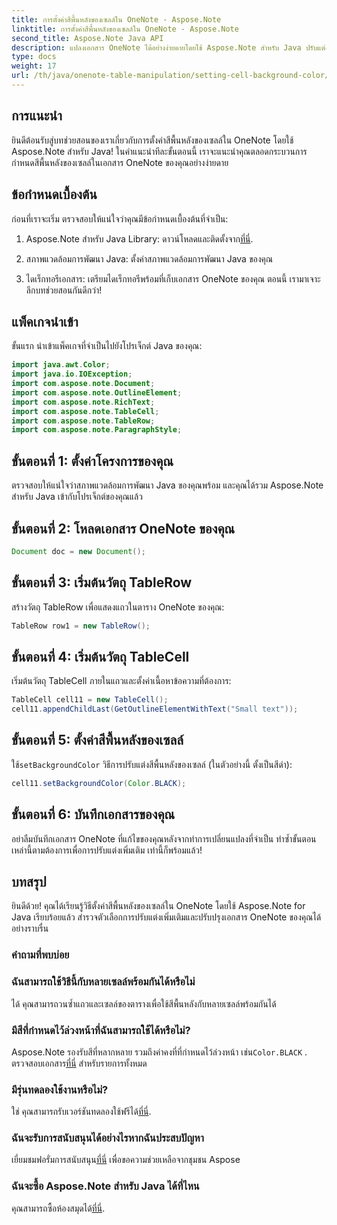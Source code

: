 ```yaml
---
title: การตั้งค่าสีพื้นหลังของเซลล์ใน OneNote - Aspose.Note
linktitle: การตั้งค่าสีพื้นหลังของเซลล์ใน OneNote - Aspose.Note
second_title: Aspose.Note Java API
description: แปลงเอกสาร OneNote ได้อย่างง่ายดายโดยใช้ Aspose.Note สำหรับ Java ปรับแต่งสีพื้นหลังของเซลล์ได้อย่างง่ายดาย ลองทดลองใช้ฟรีทันที!
type: docs
weight: 17
url: /th/java/onenote-table-manipulation/setting-cell-background-color/
---
```

## การแนะนำ
ยินดีต้อนรับสู่บทช่วยสอนของเราเกี่ยวกับการตั้งค่าสีพื้นหลังของเซลล์ใน OneNote โดยใช้ Aspose.Note สำหรับ Java! ในคำแนะนำทีละขั้นตอนนี้ เราจะแนะนำคุณตลอดกระบวนการกำหนดสีพื้นหลังของเซลล์ในเอกสาร OneNote ของคุณอย่างง่ายดาย
## ข้อกำหนดเบื้องต้น
ก่อนที่เราจะเริ่ม ตรวจสอบให้แน่ใจว่าคุณมีข้อกำหนดเบื้องต้นที่จำเป็น:
1.  Aspose.Note สำหรับ Java Library: ดาวน์โหลดและติดตั้งจาก[ที่นี่](https://releases.aspose.com/note/java/).
   
2. สภาพแวดล้อมการพัฒนา Java: ตั้งค่าสภาพแวดล้อมการพัฒนา Java ของคุณ
3. ไดเร็กทอรีเอกสาร: เตรียมไดเร็กทอรีพร้อมที่เก็บเอกสาร OneNote ของคุณ
ตอนนี้ เรามาเจาะลึกบทช่วยสอนกันดีกว่า!
## แพ็คเกจนำเข้า
ขั้นแรก นำเข้าแพ็คเกจที่จำเป็นไปยังโปรเจ็กต์ Java ของคุณ:
```java
import java.awt.Color;
import java.io.IOException;
import com.aspose.note.Document;
import com.aspose.note.OutlineElement;
import com.aspose.note.RichText;
import com.aspose.note.TableCell;
import com.aspose.note.TableRow;
import com.aspose.note.ParagraphStyle;
```
## ขั้นตอนที่ 1: ตั้งค่าโครงการของคุณ
ตรวจสอบให้แน่ใจว่าสภาพแวดล้อมการพัฒนา Java ของคุณพร้อม และคุณได้รวม Aspose.Note สำหรับ Java เข้ากับโปรเจ็กต์ของคุณแล้ว
## ขั้นตอนที่ 2: โหลดเอกสาร OneNote ของคุณ
```java
Document doc = new Document();
```
## ขั้นตอนที่ 3: เริ่มต้นวัตถุ TableRow
สร้างวัตถุ TableRow เพื่อแสดงแถวในตาราง OneNote ของคุณ:
```java
TableRow row1 = new TableRow();
```
## ขั้นตอนที่ 4: เริ่มต้นวัตถุ TableCell
เริ่มต้นวัตถุ TableCell ภายในแถวและตั้งค่าเนื้อหาข้อความที่ต้องการ:
```java
TableCell cell11 = new TableCell();
cell11.appendChildLast(GetOutlineElementWithText("Small text"));
```
## ขั้นตอนที่ 5: ตั้งค่าสีพื้นหลังของเซลล์
 ใช้`setBackgroundColor` วิธีการปรับแต่งสีพื้นหลังของเซลล์ (ในตัวอย่างนี้ ตั้งเป็นสีดำ):
```java
cell11.setBackgroundColor(Color.BLACK);
```
## ขั้นตอนที่ 6: บันทึกเอกสารของคุณ
อย่าลืมบันทึกเอกสาร OneNote ที่แก้ไขของคุณหลังจากทำการเปลี่ยนแปลงที่จำเป็น
ทำซ้ำขั้นตอนเหล่านี้ตามต้องการเพื่อการปรับแต่งเพิ่มเติม เท่านี้ก็พร้อมแล้ว!
## บทสรุป
ยินดีด้วย! คุณได้เรียนรู้วิธีตั้งค่าสีพื้นหลังของเซลล์ใน OneNote โดยใช้ Aspose.Note for Java เรียบร้อยแล้ว สำรวจตัวเลือกการปรับแต่งเพิ่มเติมและปรับปรุงเอกสาร OneNote ของคุณได้อย่างราบรื่น
### คำถามที่พบบ่อย
### ฉันสามารถใช้วิธีนี้กับหลายเซลล์พร้อมกันได้หรือไม่
ได้ คุณสามารถวนซ้ำแถวและเซลล์ของตารางเพื่อใช้สีพื้นหลังกับหลายเซลล์พร้อมกันได้
### มีสีที่กำหนดไว้ล่วงหน้าที่ฉันสามารถใช้ได้หรือไม่?
 Aspose.Note รองรับสีที่หลากหลาย รวมถึงค่าคงที่ที่กำหนดไว้ล่วงหน้า เช่น`Color.BLACK` . ตรวจสอบเอกสาร[ที่นี่](https://reference.aspose.com/note/java/) สำหรับรายการทั้งหมด
### มีรุ่นทดลองใช้งานหรือไม่?
 ใช่ คุณสามารถรับเวอร์ชันทดลองใช้ฟรีได้[ที่นี่](https://releases.aspose.com/).
### ฉันจะรับการสนับสนุนได้อย่างไรหากฉันประสบปัญหา
 เยี่ยมชมฟอรั่มการสนับสนุน[ที่นี่](https://forum.aspose.com/c/note/28) เพื่อขอความช่วยเหลือจากชุมชน Aspose
### ฉันจะซื้อ Aspose.Note สำหรับ Java ได้ที่ไหน
 คุณสามารถซื้อห้องสมุดได้[ที่นี่](https://purchase.aspose.com/buy).